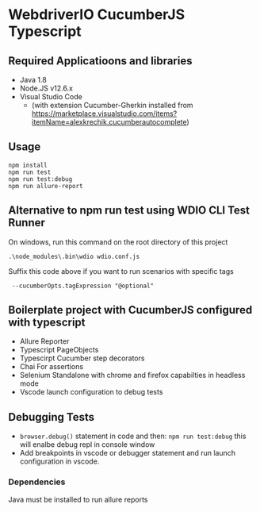 # WebdriverIO CucumberJS Typescript

## Required Applicatioons and libraries
- Java 1.8
- Node.JS v12.6.x
- Visual Studio Code 
    - (with extension Cucumber-Gherkin installed from https://marketplace.visualstudio.com/items?itemName=alexkrechik.cucumberautocomplete)

## Usage

    npm install
    npm run test
    npm run test:debug
    npm run allure-report

## Alternative to npm run test using WDIO CLI Test Runner
On windows, run this command on the root directory of this project
    
    .\node_modules\.bin\wdio wdio.conf.js

Suffix this code above if you want to run scenarios with specific tags
     
     --cucumberOpts.tagExpression "@optional"


## Boilerplate project with CucumberJS configured with typescript

-   Allure Reporter
-   Typescript PageObjects
-   Typescirpt Cucumber step decorators
-   Chai For assertions
-   Selenium Standalone with chrome and firefox capabilties in headless mode
-   Vscode launch configuration to debug tests

## Debugging Tests

-   `browser.debug()` statement in code and then: `npm run test:debug` this will enalbe debug repl in console window
-   Add breakpoints in vscode or debugger statement and run launch configuration in vscode.

### Dependencies

Java must be installed to run allure reports

